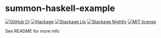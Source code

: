 # summon-haskell-example

[![GitHub CI](https://github.com/steshaw/summon-haskell-example/workflows/CI/badge.svg)](https://github.com/steshaw/summon-haskell-example/actions)
[![Hackage](https://img.shields.io/hackage/v/summon-haskell-example.svg?logo=haskell)](https://hackage.haskell.org/package/summon-haskell-example)
[![Stackage Lts](http://stackage.org/package/summon-haskell-example/badge/lts)](http://stackage.org/lts/package/summon-haskell-example)
[![Stackage Nightly](http://stackage.org/package/summon-haskell-example/badge/nightly)](http://stackage.org/nightly/package/summon-haskell-example)
[![MIT license](https://img.shields.io/badge/license-MIT-blue.svg)](LICENSE)

See README for more info
